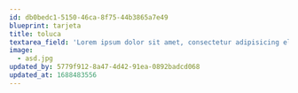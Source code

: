 ```yaml
---
id: db0bedc1-5150-46ca-8f75-44b3865a7e49
blueprint: tarjeta
title: toluca
textarea_field: 'Lorem ipsum dolor sit amet, consectetur adipisicing elit. Velit itaque ratione nemo ipsa architecto eveniet, repellendus provident distinctio labore facilis nisi earum, ab, voluptatibus dolor laborum impedit odit sunt perferendis!'
image:
  - asd.jpg
updated_by: 5779f912-8a47-4d42-91ea-0892badcd068
updated_at: 1688483556
---
```

